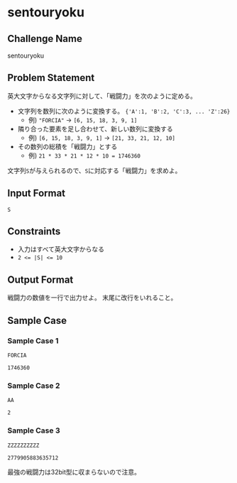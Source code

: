 # sentouryoku

## Challenge Name

sentouryoku

## Problem Statement

英大文字からなる文字列に対して、「戦闘力」を次のように定める。

- 文字列を数列に次のように変換する。 `{'A':1, 'B':2, 'C':3, ... 'Z':26}`
	- 例) `"FORCIA"` →  `[6, 15, 18, 3, 9, 1]`
- 隣り合った要素を足し合わせて、新しい数列に変換する
	- 例) `[6, 15, 18, 3, 9, 1]` →  `[21, 33, 21, 12, 10]`
- その数列の総積を「戦闘力」とする
	- 例) `21 * 33 * 21 * 12 * 10 = 1746360`
	
文字列`S`が与えられるので、`S`に対応する「戦闘力」を求めよ。

## Input Format

```
S
```

## Constraints

- 入力はすべて英大文字からなる 
- `2 <= |S| <= 10`

## Output Format

戦闘力の数値を一行で出力せよ。
末尾に改行をいれること。

## Sample Case

### Sample Case 1

```
FORCIA
```

```
1746360
```

### Sample Case 2

```
AA
```

```
2
```

### Sample Case 3 

```
ZZZZZZZZZZ
```

```
2779905883635712
```

最強の戦闘力は32bit型に収まらないので注意。  
